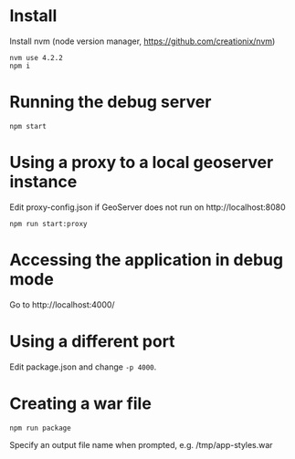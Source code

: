 # Install
Install nvm (node version manager, https://github.com/creationix/nvm)

    nvm use 4.2.2
    npm i

# Running the debug server

    npm start

# Using a proxy to a local geoserver instance

Edit proxy-config.json if GeoServer does not run on http://localhost:8080

    npm run start:proxy

# Accessing the application in debug mode

Go to http://localhost:4000/

# Using a different port

Edit package.json and change ```-p 4000```.

# Creating a war file

    npm run package

Specify an output file name when prompted, e.g. /tmp/app-styles.war
